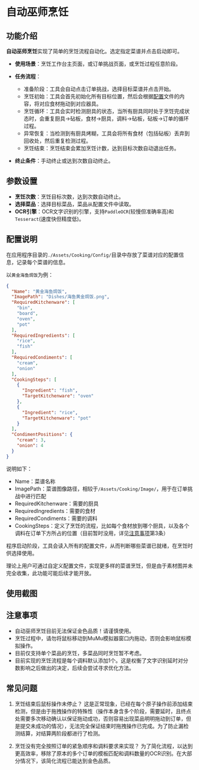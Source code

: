 # 自动巫师烹饪

## 功能介绍 <Badge type="tip" text="Introduction" />

**自动巫师烹饪**实现了简单的烹饪流程自动化。选定指定菜谱并点击启动即可。

- **使用场景**：烹饪工作台主页面，或订单挑战页面，或烹饪过程任意阶段。
- **任务流程**：
  - 准备阶段：工具会自动点击订单挑战，选择目标菜谱并点击开始。
  - 烹饪初始：工具会首先初始化所有目标位置，然后会根据[配置](#配置说明)文件的内容，将对应食材拖动到对应器具。
  - 烹饪循环：工具会实时检测厨具的状态，当所有厨具同时处于烹饪完成状态时，会重复厨具->砧板，食材->厨具，调料->砧板，砧板->订单的循环过程。
  - 异常恢复：当检测到有厨具烤糊，工具会将所有食材（包括砧板）丢弃到回收处，然后重复检测过程。
  - 烹饪结束：烹饪结束会累加烹饪计数，达到目标次数自动退出任务。

- **终止条件**：手动终止或达到次数自动终止。

## 参数设置 <Badge type="tip" text="Settings" />

- **烹饪次数**：烹饪目标次数，达到次数自动终止。
- **选择菜品**：选择目标菜品，菜品从配置文件中读取。
- **OCR引擎**：OCR文字识别的引擎，支持`PaddleOCR`(较慢但准确率高)和`Tesseract`(速度快但精度低)。


## 配置说明 <Badge type="tip" text="Config" />

在应用程序目录的`./Assets/Cooking/Config/`目录中存放了菜谱对应的配置信息，记录每个菜谱的信息。

以`黄金海鱼焗饭`为例：

```json
{
  "Name": "黄金海鱼焗饭",
  "ImagePath": "Dishes/海鱼黄金焗饭.png",
  "RequiredKitchenware": [
    "bin",
    "board",
    "oven",
    "pot"
  ],
  "RequiredIngredients": [
    "rice",
    "fish"
  ],
  "RequiredCondiments": [
    "cream",
    "onion"
  ],
  "CookingSteps": [
    {
      "Ingredient": "fish",
      "TargetKitchenware": "oven"
    },
    {
      "Ingredient": "rice",
      "TargetKitchenware": "pot"
    }
  ],
  "CondimentPositions": {
    "cream": 3,
    "onion": 4
  }
}
```

说明如下：
- Name：菜谱名称
- ImagePath：菜谱图像路径，相较于`/Assets/Cooking/Image/`，用于在订单挑战中进行匹配
- RequiredKitchenware：需要的厨具
- RequiredIngredients：需要的食材
- RequiredCondiments：需要的调料
- CookingSteps：定义了烹饪的流程，比如每个食材放到哪个厨具，以及各个调料在订单下方所占的位置（目前暂时没用，详见[注意事项](#注意事项)第3条）

程序启动阶段，工具会读入所有的配置文件，从而判断哪些菜谱已就绪，在烹饪时供选择使用。

理论上用户可通过自定义配置文件，实现更多样的菜谱烹饪，但是由于素材图并未完全收集，此功能可能后续才能开放。

## 使用截图 <Badge type="tip" text="Screenshots" />



## 注意事项 <Badge type="warning" text="Note" />

- 自动巫师烹饪目前无法保证金色品质！请谨慎使用。
- 烹饪过程中，请勿将鼠标移动到MuMu模拟器窗口内拖动，否则会影响鼠标模拟操作。
- 目前仅支持单个菜品的烹饪，多菜品同时烹饪暂不考虑。
- 目前实现的烹饪流程是每个调料默认添加1个。这是权衡了文字识别延时对分数影响之后做出的决定，后续会尝试寻求优化方法。

## 常见问题 <Badge type="danger" text="questions" />

1. 烹饪结束后鼠标操作未停止？
这是正常现象，已经在每个原子操作前添加结束检测，但是由于拖拽操作的特殊性（操作本身含多个阶段，需要延时，且终点处需要多次移动确认以保证拖动成功，否则容易出现菜品明明拖动到订单，但是提交未成功的情况），无法完全保证结束时拖拽操作已完成。为了防止漏检测结算，对结算两阶段都进行了检测。

2. 烹饪没有完全按照订单的紧急顺序和调料要求来实现？
为了简化流程，以达到更高效率，移除了原本的多个订单的模板匹配和调料数量的OCR识别。在大部分情况下，该简化流程已能达到金色品质。